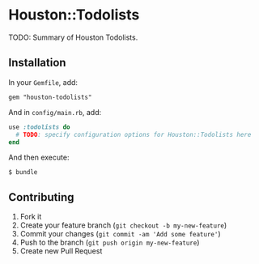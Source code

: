 # Houston::Todolists

TODO: Summary of Houston Todolists.


## Installation

In your `Gemfile`, add:

    gem "houston-todolists"

And in `config/main.rb`, add:

```ruby
use :todolists do
  # TODO: specify configuration options for Houston::Todolists here
end
```

And then execute:

    $ bundle


## Contributing

1. Fork it
2. Create your feature branch (`git checkout -b my-new-feature`)
3. Commit your changes (`git commit -am 'Add some feature'`)
4. Push to the branch (`git push origin my-new-feature`)
5. Create new Pull Request
